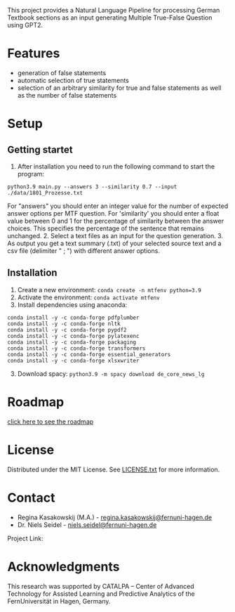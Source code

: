 This project provides a Natural Language Pipeline for processing German Textbook sections as an input generating Multiple True-False Question using GPT2.


# Features
- generation of false statements
- automatic selection of true statements 
- selection of an arbitrary similarity for true and false statements as well as the number of false statements

# Setup

## Getting startet

1. After installation you need to run the following command to start the program: 

`python3.9 main.py --answers 3 --similarity 0.7 --input ./data/1801_Prozesse.txt`

For "answers" you should enter an integer value for the number of expected answer options per MTF question.
For 'similarity' you should enter a float value between 0 and 1 for the percentage of similarity between the answer choices. This specifies the percentage of the sentence that remains unchanged.
2. Select a text files as an input for the question generation.
3. As output you get a text summary (.txt) of your selected source text and a csv file (delimiter " ; ") with different answer options.

## Installation

1. Create a new environment: `conda create -n mtfenv python=3.9`
2. Activate the environment: `conda activate mtfenv`
3. Install dependencies using anaconda: 
```
conda install -y -c conda-forge pdfplumber
conda install -y -c conda-forge nltk
conda install -y -c conda-forge pypdf2
conda install -y -c conda-forge pylatexenc
conda install -y -c conda-forge packaging
conda install -y -c conda-forge transformers
conda install -y -c conda-forge essential_generators
conda install -y -c conda-forge xlsxwriter
```
3. Download spacy: `python3.9 -m spacy download de_core_news_lg`

# Roadmap
[click here to see the roadmap](https://gitlab.pi6.fernuni-hagen.de/la-diva/adaptive-assessment/generationofmultipletruefalsequestions/-/blob/master/MTF-generation_Roadmap.png)

# License

Distributed under the MIT License. See [LICENSE.txt](https://gitlab.pi6.fernuni-hagen.de/la-diva/adaptive-assessment/generationofmultipletruefalsequestions/-/blob/master/LICENSE.txt) for more information.

# Contact
- Regina Kasakowskij (M.A.) - regina.kasakowskij@fernuni-hagen.de
- Dr. Niels Seidel - niels.seidel@fernuni-hagen.de

Project Link: 

# Acknowledgments

This research was supported by CATALPA – Center of Advanced Technology for Assisted Learning and Predictive Analytics of the FernUniversität in Hagen, Germany.
